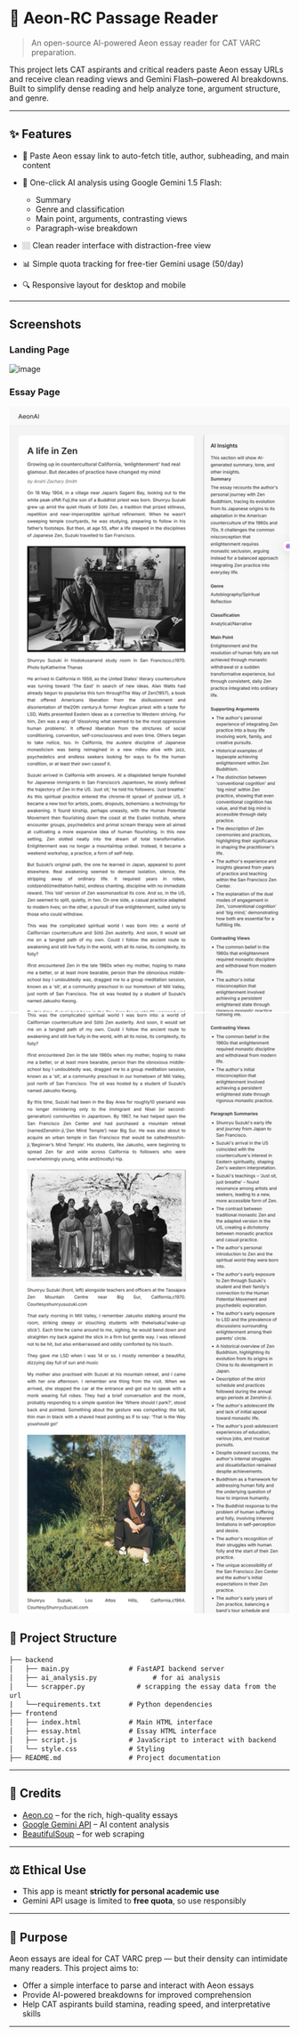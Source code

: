 # 🧠 Aeon-RC Passage Reader

> An open-source AI-powered Aeon essay reader for CAT VARC preparation.

This project lets CAT aspirants and critical readers paste Aeon essay URLs and receive clean reading views and Gemini Flash–powered AI breakdowns. Built to simplify dense reading and help analyze tone, argument structure, and genre.

---

## ✨ Features

* 📖 Paste Aeon essay link to auto-fetch title, author, subheading, and main content
* 🧠 One-click AI analysis using Google Gemini 1.5 Flash:

  * Summary
  * Genre and classification
  * Main point, arguments, contrasting views
  * Paragraph-wise breakdown
* 🏼 Clean reader interface with distraction-free view
* 📊 Simple quota tracking for free-tier Gemini usage (50/day)
* 🔍 Responsive layout for desktop and mobile

---
## Screenshots

### Landing Page
<img width="959" height="410" alt="image" src="https://github.com/user-attachments/assets/7c206968-ace3-4528-b82f-e18f0e448a5a" />

### Essay Page
<img src="assets/1st.png" alt="Screenshot" width="600">
<img src="assets/2nd.png" alt="Screenshot" width="600">


## 📁 Project Structure

```
├── backend
│   ├── main.py               # FastAPI backend server
│   ├── ai_analysis.py              # for ai analysis
│   └── scrapper.py             # scrapping the essay data from the url
|   └──requirements.txt       # Python dependencies
├── frontend
│   ├── index.html            # Main HTML interface
│   ├── essay.html            # Essay HTML interface
│   ├── script.js             # JavaScript to interact with backend
│   └── style.css             # Styling
├── README.md                 # Project documentation
```

---

## 🙏 Credits

* [Aeon.co](https://aeon.co/) – for the rich, high-quality essays
* [Google Gemini API](https://ai.google.dev/) – AI content analysis
* [BeautifulSoup](https://www.crummy.com/software/BeautifulSoup/) – for web scraping

---

## ⚖️ Ethical Use

* This app is meant **strictly for personal academic use**
* Gemini API usage is limited to **free quota**, so use responsibly

---

## 🎯 Purpose

Aeon essays are ideal for CAT VARC prep — but their density can intimidate many readers.
This project aims to:

* Offer a simple interface to parse and interact with Aeon essays
* Provide AI-powered breakdowns for improved comprehension
* Help CAT aspirants build stamina, reading speed, and interpretative skills

---



